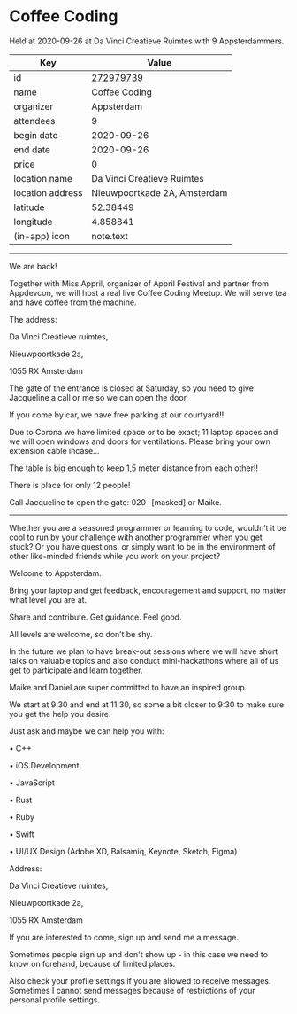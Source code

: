 # Coffee Coding
Held at 2020-09-26 at Da Vinci Creatieve Ruimtes with 9 Appsterdammers.
        
|Key|Value
|---|---|
|id|[272979739](https://www.meetup.com/appsterdam/events/272979739/)|
|name|Coffee Coding|
|organizer|Appsterdam|
|attendees|9|
|begin date|2020-09-26|
|end date|2020-09-26|
|price|0|
|location name|Da Vinci Creatieve Ruimtes|
|location address|Nieuwpoortkade 2A, Amsterdam|
|latitude|52.38449|
|longitude|4.858841|
|(in-app) icon|note.text|

---

We are back!

Together with Miss Appril, organizer of Appril Festival and partner from Appdevcon, we will host a real live Coffee Coding Meetup. We will serve tea and have coffee from the machine.

The address:

Da Vinci Creatieve ruimtes,

Nieuwpoortkade 2a,

1055 RX Amsterdam

The gate of the entrance is closed at Saturday, so you need to give Jacqueline a call or me so we can open the door.

If you come by car, we have free parking at our courtyard!!

Due to Corona we have limited space or to be exact; 11 laptop spaces and we will open windows and doors for ventilations. Please bring your own extension cable incase...

The table is big enough to keep 1,5 meter distance from each other!!

There is place for only 12 people!

Call Jacqueline to open the gate: 020 -[masked] or Maike.

__________________________________________________________________________________

Whether you are a seasoned programmer or learning to code, wouldn’t it be cool to run by your challenge with another programmer when you get stuck? Or you have questions, or simply want to be in the environment of other like-minded friends while you work on your project?

Welcome to Appsterdam.

Bring your laptop and get feedback, encouragement and support, no matter what level you are at.

Share and contribute. Get guidance. Feel good.

All levels are welcome, so don’t be shy.

In the future we plan to have break-out sessions where we will have short talks on valuable topics and also conduct mini-hackathons where all of us get to participate and learn together.

Maike and Daniel are super committed to have an inspired group.

We start at 9:30 and end at 11:30, so some a bit closer to 9:30 to make sure you get the help you desire.

Just ask and maybe we can help you with:

• C++

• iOS Development

• JavaScript

• Rust

• Ruby

• Swift

• UI/UX Design (Adobe XD, Balsamiq, Keynote, Sketch, Figma)

Address:

Da Vinci Creatieve ruimtes,

Nieuwpoortkade 2a,

1055 RX Amsterdam

If you are interested to come, sign up and send me a message.

Sometimes people sign up and don't show up - in this case we need to know on forehand, because of limited places.

Also check your profile settings if you are allowed to receive messages. Sometimes I cannot send messages because of restrictions of your personal profile settings.



